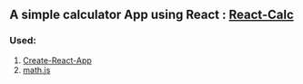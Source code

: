 ## A simple calculator App using React : [React-Calc](http://www.rishverma.me/react-calc)

### Used: 
1. [Create-React-App](https://reactjs.org/docs/create-a-new-react-app.html)
2. [math.js](http://mathjs.org)
